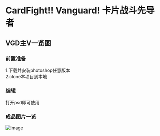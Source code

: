 # CardFight!! Vanguard! 卡片战斗先导者
## VGD主V一览图

### 前置准备
1.下载并安装photoshop任意版本  <br>
2.clone本项目到本地

### 编辑
打开psd即可使用

### 成品图片一览
![image](https://github.com/ykidoMKI/yk_test/blob/main/%E6%88%90%E5%93%81.png)
